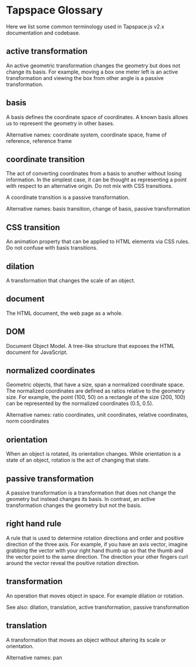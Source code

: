 # Tapspace Glossary

Here we list some common terminology used in Tapspace.js v2.x documentation and codebase.

## active transformation

An active geometric transformation changes the geometry but does not change its basis. For example, moving a box one meter left is an active transformation and viewing the box from other angle is a passive transformation.

## basis

A basis defines the coordinate space of coordinates. A known basis allows us to represent the geometry in other bases.

Alternative names: coordinate system, coordinate space, frame of reference, reference frame

## coordinate transition

The act of converting coordinates from a basis to another without losing information. In the simplest case, it can be thought as representing a point with respect to an alternative origin. Do not mix with CSS transitions.

A coordinate transition is a passive transformation.

Alternative names: basis transition, change of basis, passive transformation

## CSS transition

An animation property that can be applied to HTML elements via CSS rules.
Do not confuse with basis transitions.

## dilation

A transformation that changes the scale of an object.

## document

The HTML document, the web page as a whole.

## DOM

Document Object Model. A tree-like structure that exposes the HTML document for JavaScript.

## normalized coordinates

Geometric objects, that have a size, span a normalized coordinate space. The normalized coordinates are defined as ratios relative to the geometry size. For example, the point (100, 50) on a rectangle of the size (200, 100) can be represented by the normalized coordinates (0.5, 0.5).

Alternative names: ratio coordinates, unit coordinates, relative coordinates, norm coordinates

## orientation

When an object is rotated, its orientation changes.
While orientation is a state of an object, rotation is the act of changing that state.

## passive transformation

A passive transformation is a transformation that does not change the geometry but instead changes its basis. In contrast, an active transformation changes the geometry but not the basis.

## right hand rule

A rule that is used to determine rotation directions and order and positive direction of the three axis.
For example, if you have an axis vector, imagine grabbing the vector with your right hand thumb up so that the thumb and the vector point to the same direction. The direction your other fingers curl around the vector reveal the positive rotation direction.

## transformation

An operation that moves object in space. For example dilation or rotation.

See also: dilation, translation, active transformation, passive transformation

## translation

A transformation that moves an object without altering its scale or orientation.

Alternative names: pan
